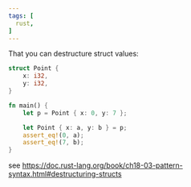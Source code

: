 ```yaml
---
tags: [
  rust,
]
---
```

That you can destructure struct values:
```rs
struct Point {
    x: i32,
    y: i32,
}

fn main() {
    let p = Point { x: 0, y: 7 };

    let Point { x: a, y: b } = p;
    assert_eq!(0, a);
    assert_eq!(7, b);
}
```
see https://doc.rust-lang.org/book/ch18-03-pattern-syntax.html#destructuring-structs